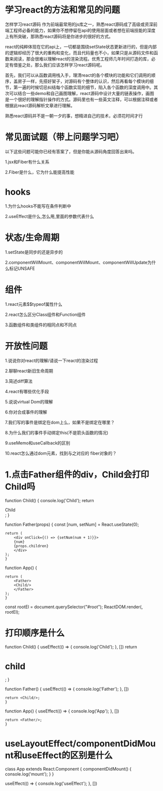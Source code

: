 # 学习react的方法和常见的问题

怎样学习react源码
作为前端最常用的js库之一，熟悉react源码成了高级或资深前端工程师必备的能力，如果你不想停留在api的使用层面或者想在前端技能的深度上有所突破，那熟悉react源码将是你进步的很好的方式。

react的纯粹体现在它的api上，一切都是围绕setState状态更新进行的，但是内部的逻辑却经历了很大的重构和变化，而且代码量也不小，如果只是从源码文件和函数来阅读，那会很难以理解react的渲染流程。优秀工程师几年时间打造的库，必定有借鉴之处，那么我们应该怎样学习react源码呢。

首先，我们可以从函数调用栈入手，理清react的各个模块的功能和它们调用的顺序，盖房子一样，先搭好架子，对源码有个整体的认识，然后再看每个模块的细节，第一遍的时候切忌纠结每个函数实现的细节，陷入各个函数的深度调用中。其次可以结合一些demo和自己画图理解，react源码中设计大量的链表操作，画图是一个很好的理解指针操作的方式。源码里也有一些英文注释，可以根据注释或者根据此react源码解析文章进行理解。

熟悉react源码并不是一朝一夕的事，想精进自己的技术，必须花时间才行

# 常见面试题（带上问题学习吧）
以下这些问题可能你已经有答案了，但是你能从源码角度回答出来吗。

1.jsx和Fiber有什么关系

2.Fiber是什么，它为什么能提高性能

# hooks
1.为什么hooks不能写在条件判断中

2.useEffect是什么,怎么用,里面的参数代表什么

# 状态/生命周期
1.setState是同步的还是异步的

2.componentWillMount、componentWillMount、componentWillUpdate为什么标记UNSAFE

# 组件

1.react元素$$typeof属性什么

2.react怎么区分Class组件和Function组件

3.函数组件和类组件的相同点和不同点

# 开放性问题

1.说说你对react的理解/请说一下react的渲染过程

2.聊聊react新旧生命周期

3.简述diff算法

4.react有哪些优化手段

5.说说virtual Dom的理解

6.你对合成事件的理解

7.我们写的事件是绑定在dom上么，如果不是绑定在哪里？

8.为什么我们的事件手动绑定this(不是箭头函数的情况)

9.useMemo和useCallback的区别

10.react怎么通过dom元素，找到与之对应的 fiber对象的？


# 1.点击Father组件的div，Child会打印Child吗

function Child() {
    console.log('Child');
    return <div>Child</div>;
    }

function Father(props) {
    const [num, setNum] = React.useState(0);
    
    return (
        <div onClick={() => {setNum(num + 1)}}>
        {num}
        {props.children}
        </div>
    );
    }
        
        
function App() {

    return (
        <Father>
        <Child/>
        </Father>
    );
    }
        
const rootEl = document.querySelector("#root");
ReactDOM.render(<App/>, rootEl);

# 打印顺序是什么

function Child() {
    useEffect(() => {
        console.log('Child');
    }, [])
    return <h1>child</h1>;
    }
        
function Father() {
    useEffect(() => {
        console.log('Father');
    }, [])
        
    return <Child/>;
    }
        
function App() {
    useEffect(() => {
        console.log('App');
    }, [])
        
    return <Father/>;
    }
# useLayoutEffect/componentDidMount和useEffect的区别是什么

class App extends React.Component {
  componentDidMount() {
    console.log('mount');
  }
}
    
useEffect(() => {
  console.log('useEffect');
}, [])
